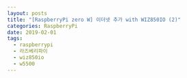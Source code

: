 ```yaml
---
layout: posts
title: "[RaspberryPi zero W] 이더넷 추가 with WIZ850IO (2)"
categories: RaspberryPi
date: 2019-02-01
tags:
  - raspberrypi
  - 라즈베리파이
  - wiz850io
  - w5500
---
```


